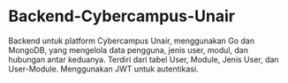 # Backend-Cybercampus-Unair
Backend untuk platform Cybercampus Unair, menggunakan Go dan MongoDB, yang mengelola data pengguna, jenis user, modul, dan hubungan antar keduanya. Terdiri dari tabel User, Module, Jenis User, dan User-Module. Menggunakan JWT untuk autentikasi.
